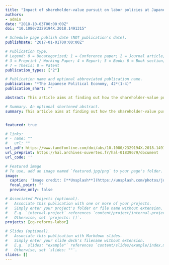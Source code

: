 ```yaml
---
title: "Impact of shareholder-value pursuit on labor policies at Japanese joint-stock companies: Case of Nikkei Index 400"
authors:
- admin
date: "2018-10-03T00:00:00Z"
doi: "10.1080/2329194X.2018.1491315"

# Schedule page publish date (NOT publication's date).
publishDate: "2017-01-01T00:00:00Z"

# Publication type.
# Legend: 0 = Uncategorized; 1 = Conference paper; 2 = Journal article;
# 3 = Preprint / Working Paper; 4 = Report; 5 = Book; 6 = Book section;
# 7 = Thesis; 8 = Patent
publication_types: ["2"]

# Publication name and optional abbreviated publication name.
publication: "*The Japanese Political Economy, 42*(1-4)"
publication_short: ""

abstract: This article aims at finding out how the shareholder-value pursuit has affected labor policies at large Japanese listed enterprises. It concentrates on the issue of labor bifurcation, whereby the proportion of nonregular employees has grown rapidly over the last two decades, currently approaching the numbers of regular employees. The externalities of increased returns to stockholders during the last two decades have been the changes in the related domains of management and labor, which I explain through the application of the political economic theory. This theory underlines the importance of inclusion into a “political bloc” for being eligible for economic benefits. Consequently, I argue that increased returns to politically privileged shareholders have been achieved at the expense of a growing proportion of unprivileged nonregular employees. The research corroborates the positive correlation between the total shareholder return and the proportion of nonregulars. On the other hand, foreign stockholding does not appear to be significantly correlated with the increase in nonregular employment. In turn, the study has found that the proportion of nonregular employees is significantly correlated with domestic ownership that characterizes higher managerial entrenchment.

# Summary. An optional shortened abstract.
summary: This article aims at finding out how the shareholder-value pursuit has affected labor policies at large Japanese listed enterprises. It concentrates on the issue of labor bifurcation.


featured: true

# links:
# - name: ""
#   url: ""
url_pdf: https://www.tandfonline.com/doi/abs/10.1080/2329194X.2018.1491315
url_preprint: https://hal.archives-ouvertes.fr/hal-01839679/document
url_code: ''

# Featured image
# To use, add an image named `featured.jpg/png` to your page's folder. 
image:
  caption: 'Image credit: [**Unsplash**](https://unsplash.com/photos/jdD8gXaTZsc)'
  focal_point: ""
  preview_only: false

# Associated Projects (optional).
#   Associate this publication with one or more of your projects.
#   Simply enter your project's folder or file name without extension.
#   E.g. `internal-project` references `content/project/internal-project/index.md`.
#   Otherwise, set `projects: []`.
projects: [cg-reforms-labor]

# Slides (optional).
#   Associate this publication with Markdown slides.
#   Simply enter your slide deck's filename without extension.
#   E.g. `slides: "example"` references `content/slides/example/index.md`.
#   Otherwise, set `slides: ""`.
slides: []
---
```

